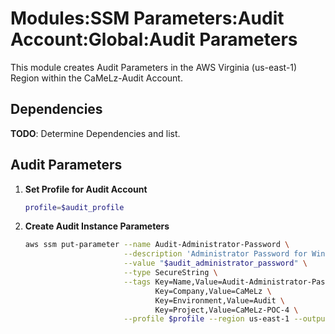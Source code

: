 # Modules:SSM Parameters:Audit Account:Global:Audit Parameters

This module creates Audit Parameters in the AWS Virginia (us-east-1) Region within the
CaMeLz-Audit Account.

## Dependencies

**TODO**: Determine Dependencies and list.

## Audit Parameters

1. **Set Profile for Audit Account**

    ```bash
    profile=$audit_profile
    ```

1. **Create Audit Instance Parameters**

    ```bash
    aws ssm put-parameter --name Audit-Administrator-Password \
                          --description 'Administrator Password for Windows Instances' \
                          --value "$audit_administrator_password" \
                          --type SecureString \
                          --tags Key=Name,Value=Audit-Administrator-Password \
                                 Key=Company,Value=CaMeLz \
                                 Key=Environment,Value=Audit \
                                 Key=Project,Value=CaMeLz-POC-4 \
                          --profile $profile --region us-east-1 --output text
    ```
